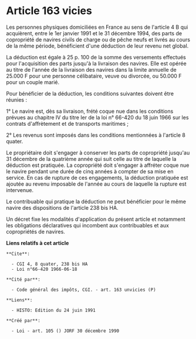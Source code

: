 # Article 163 vicies

Les personnes physiques domiciliées en France au sens de l'article 4 B qui acquièrent, entre le 1er janvier 1991 et le 31
décembre 1994, des parts de copropriété de navires civils de charge ou de pêche neufs et livrés au cours de la même période,
bénéficient d'une déduction de leur revenu net global.

La déduction est égale à 25 p. 100 de la somme des versements effectués pour l'acquisition des parts jusqu'à la livraison des
navires. Elle est opérée au titre de l'année de la livraison des navires dans la limite annuelle de 25.000 F pour une
personne célibataire, veuve ou divorcée, ou 50.000 F pour un couple marié.

Pour bénéficier de la déduction, les conditions suivantes doivent être réunies :

1° Le navire est, dès sa livraison, frété coque nue dans les conditions prévues au chapitre IV du titre Ier de la loi n°
66-420 du 18 juin 1966 sur les contrats d'affrètement et de transports maritimes ;

2° Les revenus sont imposés dans les conditions mentionnées à l'article 8 quater.

Le propriétaire doit s'engager à conserver les parts de copropriété jusqu'au 31 décembre de la quatrième année qui suit celle
au titre de laquelle la déduction est pratiquée. La copropriété doit s'engager à affréter coque nue le navire pendant une
durée de cinq années à compter de sa mise en service. En cas de rupture de ces engagements, la déduction pratiquée est
ajoutée au revenu imposable de l'année au cours de laquelle la rupture est intervenue.

Le contribuable qui pratique la déduction ne peut bénéficier pour le même navire des dispositions de l'article 238 bis HA.

Un décret fixe les modalités d'application du présent article et notamment les obligations déclaratives qui incombent aux
contribuables et aux copropriétés de navires.

**Liens relatifs à cet article**

	**Cite**:

	  - CGI 4, 8 quater, 238 bis HA
	  - Loi n°66-420 1966-06-18

	**Cité par**:

	  - Code général des impôts, CGI. - art. 163 unvicies (P)

	**Liens**:

	  - HISTO: Edition du 24 juin 1991

	**Créé par**:

	  - Loi - art. 105 () JORF 30 décembre 1990
